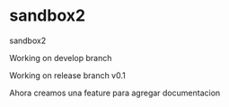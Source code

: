 sandbox2
========

sandbox2

Working on develop branch

Working on release branch v0.1

Ahora creamos una feature para agregar documentacion 
